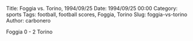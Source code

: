 Title: Foggia vs. Torino, 1994/09/25
Date: 1994/09/25 00:00
Category: sports
Tags: football, football scores, Foggia, Torino
Slug: foggia-vs-torino
Author: carbonero


Foggia 0 - 2 Torino

